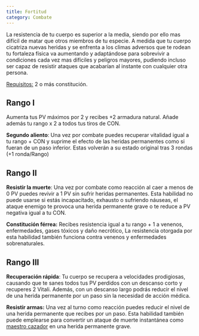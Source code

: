 ```yaml
---
title: Fortitud
category: Combate
---
```


La resistencia de tu cuerpo es superior a la media, siendo por ello mas difícil de matar que otros miembros de tu especie. A medida que tu cuerpo cicatriza nuevas heridas y se enfrenta a los climas adversos que te rodean tu fortaleza física va aumentando y adaptándose para sobrevivir a condiciones cada vez mas difíciles y peligros mayores, pudiendo incluso ser capaz de resistir ataques que acabarían al instante con cualquier otra persona.

<u>Requisitos:</u> 2 o más constitución.

## Rango I

Aumenta tus PV máximos por 2 y recibes +2 armadura natural. Añade además tu rango x 2 a todos tus tiros de CON.

**Segundo aliento**: Una vez por combate puedes recuperar vitalidad igual a tu rango + CON y suprime el efecto de las heridas permanentes como si fueran de un paso inferior. Estas volverán a su estado original tras 3 rondas (+1 ronda/Rango)

## Rango II

**Resistir la muerte**: Una vez por combate como reacción al caer a menos de 0 PV puedes revivir a 1 PV sin sufrir heridas permanentes. Esta habilidad no puede usarse si estás incapacitado, exhausto o sufriendo náuseas, el ataque enemigo te provoca una herida permanente grave o te reduce a PV negativa igual a tu CON.

**Constitución férrea:** Recibes resistencia igual a tu rango + 1 a venenos, enfermedades, gases tóxicos y daño necrótico, La resistencia otorgada por esta habilidad también funciona contra venenos y enfermedades sobrenaturales.

## Rango III

**Recuperación rápida**: Tu cuerpo se recupera a velocidades prodigiosas, causando que te sanes todos tus PV perdidos con un descanso corto y recuperes 2 Vitali. Además, con un descanso largo podrás reducir el nivel de una herida permanente por un paso sin la necesidad de acción médica. 

**Resistir armas:** Una vez al turno como reacción puedes reducir el nivel de una herida permanente que recibes por un paso. Esta habilidad también puede emplearse para convertir un ataque de muerte instantánea como [maestro cazador](https://raldamain.com/rules/Rangos/Combate/rastrear.html) en una herida permanente grave. 

